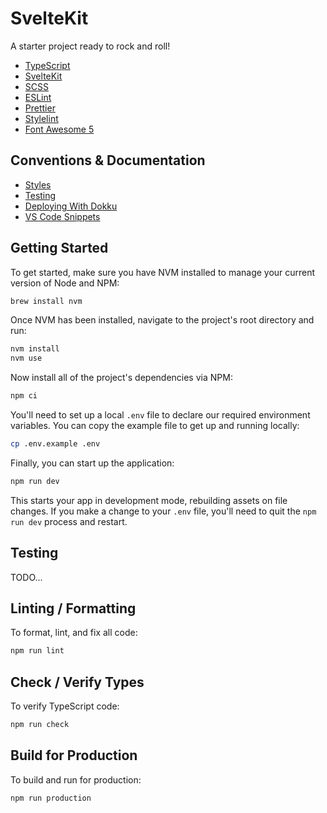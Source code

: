 # SvelteKit

A starter project ready to rock and roll!

- [TypeScript](https://www.typescriptlang.org/)
- [SvelteKit](https://kit.svelte.dev/)
- [SCSS](https://sass-lang.com/)
- [ESLint](https://eslint.org/)
- [Prettier](https://prettier.io/)
- [Stylelint](https://stylelint.io/)
- [Font Awesome 5](https://fontawesome.com/icons?d=gallery&p=2)

## Conventions & Documentation

- [Styles](docs/styles.md)
- [Testing](docs/testing.md)
- [Deploying With Dokku](docs/dokku.md)
- [VS Code Snippets](docs/vs-code-snippets.md)

## Getting Started

To get started, make sure you have NVM installed to manage your current version of Node and NPM:

```sh
brew install nvm
```

Once NVM has been installed, navigate to the project's root directory and run:

```sh
nvm install
nvm use
```

Now install all of the project's dependencies via NPM:

```sh
npm ci
```

You'll need to set up a local `.env` file to declare our required environment variables. You can copy the example file to get up and running locally:

```sh
cp .env.example .env
```

Finally, you can start up the application:

```sh
npm run dev
```

This starts your app in development mode, rebuilding assets on file changes. If you make a change to your `.env` file, you'll need to quit the `npm run dev` process and restart.

## Testing

TODO...

## Linting / Formatting

To format, lint, and fix all code:

```sh
npm run lint
```

## Check / Verify Types

To verify TypeScript code:

```sh
npm run check
```

## Build for Production

To build and run for production:

```sh
npm run production
```
